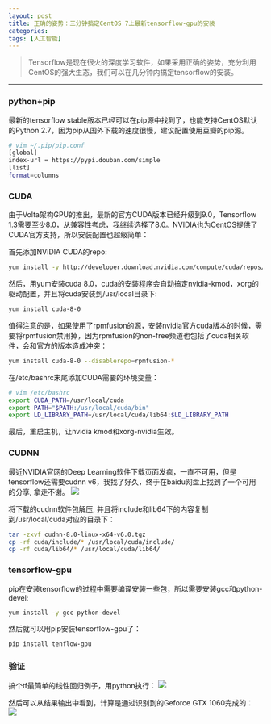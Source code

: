 ```yaml
---
layout: post
title: 正确的姿势：三分钟搞定CentOS 7上最新tensorflow-gpu的安装
categories: 
tags: [人工智能]
---
```

> Tensorflow是现在很火的深度学习软件，如果采用正确的姿势，充分利用CentOS的强大生态，我们可以在几分钟内搞定tensorflow的安装。

------

### python+pip
最新的tensorflow stable版本已经可以在pip源中找到了，也能支持CentOS默认的Python 2.7，因为pip从国外下载的速度很慢，建议配置使用豆瓣的pip源。
```sh
# vim ~/.pip/pip.conf
[global]
index-url = https://pypi.douban.com/simple
[list]
format=columns
```
### CUDA
由于Volta架构GPU的推出，最新的官方CUDA版本已经升级到9.0，Tensorflow 1.3需要至少8.0，从兼容性考虑，我继续选择了8.0。NVIDIA也为CentOS提供了 CUDA官方支持，所以安装配置也超级简单：

首先添加NVIDIA CUDA的repo:
```sh
yum install -y http://developer.download.nvidia.com/compute/cuda/repos/rhel7/x86_64/cuda-repo-rhel7-9.0.176-1.x86_64.rpm && yum update
```
然后，用yum安装cuda 8.0，cuda的安装程序会自动搞定nvidia-kmod，xorg的驱动配置，并且将cuda安装到/usr/local目录下:
```sh
yum install cuda-8-0
```
值得注意的是，如果使用了rpmfusion的源，安装nvidia官方cuda版本的时候，需要将rpmfusion禁用掉，因为rpmfusion的non-free频道也包括了cuda相关软件，会和官方的版本造成冲突：
```sh
yum install cuda-8-0 --disablerepo=rpmfusion-*
```
在/etc/bashrc末尾添加CUDA需要的环境变量：
```sh
# vim /etc/bashrc
export CUDA_PATH=/usr/local/cuda
export PATH="$PATH:/usr/local/cuda/bin"
export LD_LIBRARY_PATH=/usr/local/cuda/lib64:$LD_LIBRARY_PATH
```
最后，重启主机，让nvidia kmod和xorg-nvidia生效。
### CUDNN
最近NVIDIA官网的Deep Learning软件下载页面发疯，一直不可用，但是tensorflow还需要cudnn v6，我找了好久，终于在baidu网盘上找到了一个可用的分享[](https://pan.baidu.com/s/1hs23HrA), 拿走不谢。
![](http://ygjs-static-hz.oss-cn-beijing.aliyuncs.com/images/1.jpg)

将下载的cudnn软件包解压, 并且将include和lib64下的内容复制到/usr/local/cuda对应的目录下：
```sh
tar -zxvf cudnn-8.0-linux-x64-v6.0.tgz
cp -rf cuda/include/* /usr/local/cuda/include/
cp -rf cuda/lib64/* /usr/local/cuda/lib64/
```
### tensorflow-gpu
pip在安装tensorflow的过程中需要编译安装一些包，所以需要安装gcc和python-devel:
```sh
yum install -y gcc python-devel
```
然后就可以用pip安装tensorflow-gpu了：
```sh
pip install tenflow-gpu
```
### 验证
搞个tf最简单的线性回归例子，用python执行：
![](http://ygjs-static-hz.oss-cn-beijing.aliyuncs.com/images/2.jpg)

然后可以从结果输出中看到，计算是通过识别到的Geforce GTX 1060完成的：
![](http://ygjs-static-hz.oss-cn-beijing.aliyuncs.com/images/3.jpg)